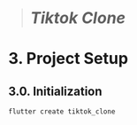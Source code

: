> # _Tiktok Clone_

# 3. Project Setup

## 3.0. Initialization

```
flutter create tiktok_clone
```
